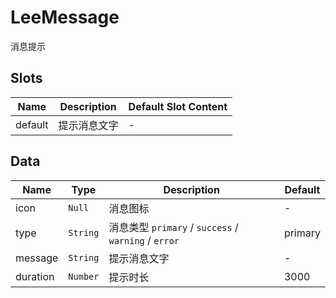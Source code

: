 # LeeMessage

消息提示

## Slots

<!-- @vuese:LeeMessage:slots:start -->
|Name|Description|Default Slot Content|
|---|---|---|
|default|提示消息文字|-|

<!-- @vuese:LeeMessage:slots:end -->


## Data

<!-- @vuese:LeeMessage:data:start -->
|Name|Type|Description|Default|
|---|---|---|---|
|icon|`Null`|消息图标|-|
|type|`String`|消息类型 ``primary`` / ``success`` / ``warning`` / ``error``|primary|
|message|`String`|提示消息文字|-|
|duration|`Number`|提示时长|3000|

<!-- @vuese:LeeMessage:data:end -->


